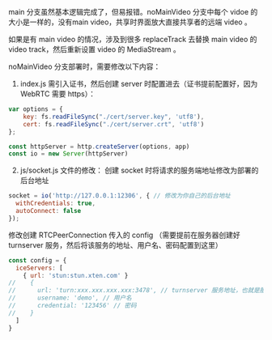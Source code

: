 main 分支虽然基本逻辑完成了，但易报错。noMainVideo 分支中每个 vidoe 的大小是一样的，没有main video，共享时界面放大直接共享者的远端 video 。

如果是有 main video 的情况，涉及到很多 replaceTrack 去替换 main video 的 video track，然后重新设置 video 的 MediaStream 。

noMainVideo 分支部署时，需要修改以下内容：

1. index.js 需引入证书，然后创建 server 时配置进去（证书提前配置好，因为 WebRTC 需要 https）：

```js
var options = {
    key: fs.readFileSync("./cert/server.key", 'utf8'),
    cert: fs.readFileSync("./cert/server.crt", 'utf8')
};

const httpServer = http.createServer(options, app)
const io = new Server(httpServer)
```

2. js/socket.js 文件的修改：
   创建 socket 时将请求的服务端地址修改为部署的后台地址

```js
socket = io('http://127.0.0.1:12306', { // 修改为你自己的后台地址
  withCredentials: true,
  autoConnect: false
});
```

修改创建 RTCPeerConnection 传入的 config （需要提前在服务器创建好 turnserver 服务，然后将该服务的地址、用户名、密码配置到这里）

```js
const config = {
  iceServers: [
    { url: 'stun:stun.xten.com' }
//    {
//      url: 'turn:xxx.xxx.xxx.xxx:3478', // turnserver 服务地址，也就是服务器的 IP
//      username: 'demo', // 用户名
//      credential: '123456' // 密码
//    }
  ]
}
```

